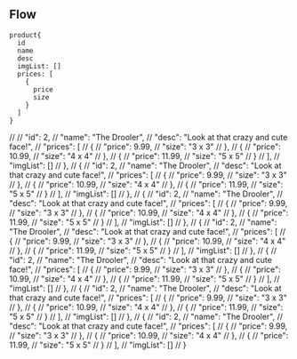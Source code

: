 ## Flow

```
product{
  id
  name
  desc
  imgList: []
  prices: [
    {
      price
      size
    }
  ]
}

```

//
// "id": 2,
// "name": "The Drooler",
// "desc": "Look at that crazy and cute face!",
// "prices": [
// {
// "price": 9.99,
// "size": "3 x 3"
// },
// {
// "price": 10.99,
// "size": "4 x 4"
// },
// {
// "price": 11.99,
// "size": "5 x 5"
// }
// ],
// "imgList": []
// },
// {
// "id": 2,
// "name": "The Drooler",
// "desc": "Look at that crazy and cute face!",
// "prices": [
// {
// "price": 9.99,
// "size": "3 x 3"
// },
// {
// "price": 10.99,
// "size": "4 x 4"
// },
// {
// "price": 11.99,
// "size": "5 x 5"
// }
// ],
// "imgList": []
// },
// {
// "id": 2,
// "name": "The Drooler",
// "desc": "Look at that crazy and cute face!",
// "prices": [
// {
// "price": 9.99,
// "size": "3 x 3"
// },
// {
// "price": 10.99,
// "size": "4 x 4"
// },
// {
// "price": 11.99,
// "size": "5 x 5"
// }
// ],
// "imgList": []
// },
// {
// "id": 2,
// "name": "The Drooler",
// "desc": "Look at that crazy and cute face!",
// "prices": [
// {
// "price": 9.99,
// "size": "3 x 3"
// },
// {
// "price": 10.99,
// "size": "4 x 4"
// },
// {
// "price": 11.99,
// "size": "5 x 5"
// }
// ],
// "imgList": []
// },
// {
// "id": 2,
// "name": "The Drooler",
// "desc": "Look at that crazy and cute face!",
// "prices": [
// {
// "price": 9.99,
// "size": "3 x 3"
// },
// {
// "price": 10.99,
// "size": "4 x 4"
// },
// {
// "price": 11.99,
// "size": "5 x 5"
// }
// ],
// "imgList": []
// },
// {
// "id": 2,
// "name": "The Drooler",
// "desc": "Look at that crazy and cute face!",
// "prices": [
// {
// "price": 9.99,
// "size": "3 x 3"
// },
// {
// "price": 10.99,
// "size": "4 x 4"
// },
// {
// "price": 11.99,
// "size": "5 x 5"
// }
// ],
// "imgList": []
// },
// {
// "id": 2,
// "name": "The Drooler",
// "desc": "Look at that crazy and cute face!",
// "prices": [
// {
// "price": 9.99,
// "size": "3 x 3"
// },
// {
// "price": 10.99,
// "size": "4 x 4"
// },
// {
// "price": 11.99,
// "size": "5 x 5"
// }
// ],
// "imgList": []
// }
